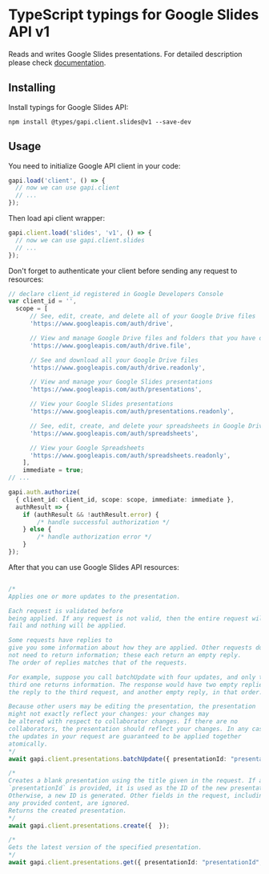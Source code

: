 # TypeScript typings for Google Slides API v1

Reads and writes Google Slides presentations.
For detailed description please check [documentation](https://developers.google.com/slides/).

## Installing

Install typings for Google Slides API:

```
npm install @types/gapi.client.slides@v1 --save-dev
```

## Usage

You need to initialize Google API client in your code:

```typescript
gapi.load('client', () => {
  // now we can use gapi.client
  // ...
});
```

Then load api client wrapper:

```typescript
gapi.client.load('slides', 'v1', () => {
  // now we can use gapi.client.slides
  // ...
});
```

Don't forget to authenticate your client before sending any request to resources:

```typescript
// declare client_id registered in Google Developers Console
var client_id = '',
  scope = [ 
      // See, edit, create, and delete all of your Google Drive files
      'https://www.googleapis.com/auth/drive',

      // View and manage Google Drive files and folders that you have opened or created with this app
      'https://www.googleapis.com/auth/drive.file',

      // See and download all your Google Drive files
      'https://www.googleapis.com/auth/drive.readonly',

      // View and manage your Google Slides presentations
      'https://www.googleapis.com/auth/presentations',

      // View your Google Slides presentations
      'https://www.googleapis.com/auth/presentations.readonly',

      // See, edit, create, and delete your spreadsheets in Google Drive
      'https://www.googleapis.com/auth/spreadsheets',

      // View your Google Spreadsheets
      'https://www.googleapis.com/auth/spreadsheets.readonly',
    ],
    immediate = true;
// ...

gapi.auth.authorize(
  { client_id: client_id, scope: scope, immediate: immediate },
  authResult => {
    if (authResult && !authResult.error) {
        /* handle successful authorization */
    } else {
        /* handle authorization error */
    }
});
```

After that you can use Google Slides API resources:

```typescript

/*
Applies one or more updates to the presentation.

Each request is validated before
being applied. If any request is not valid, then the entire request will
fail and nothing will be applied.

Some requests have replies to
give you some information about how they are applied. Other requests do
not need to return information; these each return an empty reply.
The order of replies matches that of the requests.

For example, suppose you call batchUpdate with four updates, and only the
third one returns information. The response would have two empty replies:
the reply to the third request, and another empty reply, in that order.

Because other users may be editing the presentation, the presentation
might not exactly reflect your changes: your changes may
be altered with respect to collaborator changes. If there are no
collaborators, the presentation should reflect your changes. In any case,
the updates in your request are guaranteed to be applied together
atomically.
*/
await gapi.client.presentations.batchUpdate({ presentationId: "presentationId",  });

/*
Creates a blank presentation using the title given in the request. If a
`presentationId` is provided, it is used as the ID of the new presentation.
Otherwise, a new ID is generated. Other fields in the request, including
any provided content, are ignored.
Returns the created presentation.
*/
await gapi.client.presentations.create({  });

/*
Gets the latest version of the specified presentation.
*/
await gapi.client.presentations.get({ presentationId: "presentationId",  });
```
